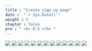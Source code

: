 ```yaml
---
title : "Create sign up page"
date :  "`r Sys.Date()`" 
weight : 5
chapter : false
pre : " <b> 6.5 </b> "
---
```


![](../../WorkShop2/06.identity/6.5.sign-up/362.png?featherlight=false&width=50pc)
![](../../WorkShop2/06.identity/6.5.sign-up/363.png?featherlight=false&width=50pc)
![](../../WorkShop2/06.identity/6.5.sign-up/364.png?featherlight=false&width=50pc)
![](../../WorkShop2/06.identity/6.5.sign-up/365.png?featherlight=false&width=50pc)
![](../../WorkShop2/06.identity/6.5.sign-up/366.png?featherlight=false&width=50pc)
![](../../WorkShop2/06.identity/6.5.sign-up/367.png?featherlight=false&width=50pc)
![](../../WorkShop2/06.identity/6.5.sign-up/368.png?featherlight=false&width=50pc)
![](../../WorkShop2/06.identity/6.5.sign-up/369.png?featherlight=false&width=50pc)
![](../../WorkShop2/06.identity/6.5.sign-up/370.png?featherlight=false&width=50pc)
![](../../WorkShop2/06.identity/6.5.sign-up/371.png?featherlight=false&width=50pc)
![](../../WorkShop2/06.identity/6.5.sign-up/372.png?featherlight=false&width=50pc)
![](../../WorkShop2/06.identity/6.5.sign-up/373.png?featherlight=false&width=50pc)
![](../../WorkShop2/06.identity/6.5.sign-up/374.png?featherlight=false&width=50pc)